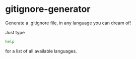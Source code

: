 # gitignore-generator

Generate a .gitignore file, in any language you can dream of!

Just type 
```bash
help
```
for a list of all available languages.
